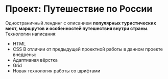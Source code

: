 # Проект: Путешествие по России

Одностраничный лендинг с описанием **популярных туристических мест, маршрутов и особенностей путешествия внутри страны**.
Технологии написания:
* HTML
* CSS
В отличии от предыдущей проектной работы в данном проекте внедрены:
* Адаптианая вёрстка
* Grid
* Новая технология работы со шрифтами
